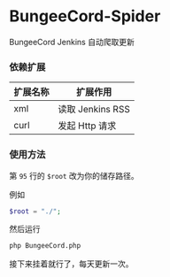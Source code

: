 # BungeeCord-Spider
BungeeCord Jenkins 自动爬取更新

### 依赖扩展
| 扩展名称 | 扩展作用 |
| ------- | ------- |
| xml | 读取 Jenkins RSS |
| curl | 发起 Http 请求 |

### 使用方法
第 `95` 行的 `$root` 改为你的储存路径。

例如 
````php
$root = "./";
````

然后运行

````bash
php BungeeCord.php
````

接下来挂着就行了，每天更新一次。
